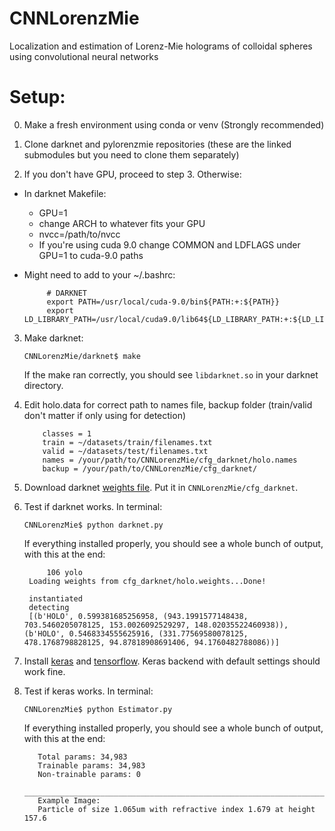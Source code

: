 # CNNLorenzMie
Localization and estimation of Lorenz-Mie holograms of colloidal spheres using convolutional neural networks


# Setup:
0. Make a fresh environment using conda or venv (Strongly recommended)

1. Clone darknet and pylorenzmie repositories (these are the linked submodules but you need to clone them separately)

2. If you don't have GPU, proceed to step 3. Otherwise:

- In darknet Makefile:
  - GPU=1
  - change ARCH to whatever fits your GPU
  - nvcc=/path/to/nvcc
  - If you're using cuda 9.0 change COMMON and LDFLAGS under GPU=1 to cuda-9.0 paths

- Might need to add to your ~/.bashrc:

	       # DARKNET
	       export PATH=/usr/local/cuda-9.0/bin${PATH:+:${PATH}}
	       export LD_LIBRARY_PATH=/usr/local/cuda9.0/lib64${LD_LIBRARY_PATH:+:${LD_LIBRARY_PATH}}

3. Make darknet: 

	`CNNLorenzMie/darknet$ make` 
	
   If the make ran correctly, you should see `libdarknet.so` in your darknet directory.
   
4. Edit holo.data for correct path to names file, backup folder (train/valid don't matter if only using for detection)
		
	       classes = 1
	       train = ~/datasets/train/filenames.txt
	       valid = ~/datasets/test/filenames.txt
	       names = /your/path/to/CNNLorenzMie/cfg_darknet/holo.names
	       backup = /your/path/to/CNNLorenzMie/cfg_darknet/
		
5. Download darknet [weights file](https://drive.google.com/open?id=1TvffNd64VH0SWM5b7Tkki75SPxo27LUc). Put it in `CNNLorenzMie/cfg_darknet`.

6. Test if darknet works. In terminal:

	`CNNLorenzMie$ python darknet.py` 
	
   If everything installed properly, you should see a whole bunch of output, with this at the end:
   
   	        106 yolo
		Loading weights from cfg_darknet/holo.weights...Done!

		instantiated
		detecting
		[(b'HOLO', 0.599381685256958, (943.1991577148438, 703.5460205078125, 153.0026092529297, 148.02035522460938)), 		      (b'HOLO', 0.5468334555625916, (331.77569580078125, 478.1768798828125, 94.87818908691406, 94.1760482788086))]

   
7. Install [keras](https://keras.io/#installation) and [tensorflow](https://www.tensorflow.org/install). Keras backend with default settings should work fine.

8. Test if keras works. In terminal:

	`CNNLorenzMie$ python Estimator.py`
	
   If everything installed properly, you should see a whole bunch of output, with this at the end:
   
   	      Total params: 34,983
	      Trainable params: 34,983
	      Non-trainable params: 0
	      __________________________________________________________________________________________________
	      Example Image:
	      Particle of size 1.065um with refractive index 1.679 at height 157.6
